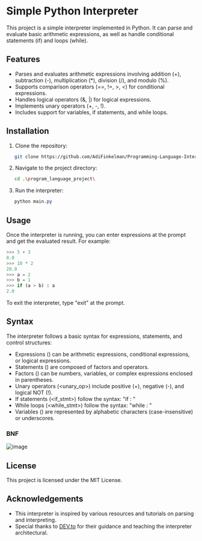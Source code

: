 # Simple Python Interpreter

This project is a simple interpreter implemented in Python. It can parse and evaluate basic arithmetic expressions, as well as handle conditional statements (if) and loops (while).

## Features

- Parses and evaluates arithmetic expressions involving addition (+), subtraction (-), multiplication (*), division (/), and modulo (%).
- Supports comparison operators (==, !=, >, <) for conditional expressions.
- Handles logical operators (&, |) for logical expressions.
- Implements unary operators (+, -, !).
- Includes support for variables, if statements, and while loops.

## Installation

1. Clone the repository:
```bash
   git clone https://github.com/AdiFinkelman/Programming-Language-Interpreter.git
```

2. Navigate to the project directory:
```bash
   cd .\program_language_project\ 
```

3. Run the interpreter:
```css
   python main.py
```

## Usage

Once the interpreter is running, you can enter expressions at the prompt and get the evaluated result. For example:
```python
>>> 5 + 3
8.0
>>> 10 * 2
20.0
>>> a = 2
>>> b = 1
>>> if (a > b) : a
2.0
```

To exit the interpreter, type "exit" at the prompt.

## Syntax

The interpreter follows a basic syntax for expressions, statements, and control structures:

- Expressions (<exp>) can be arithmetic expressions, conditional expressions, or logical expressions.
- Statements (<stmt>) are composed of factors and operators.
- Factors (<factor>) can be numbers, variables, or complex expressions enclosed in parentheses.
- Unary operators (<unary_op>) include positive (+), negative (-), and logical NOT (!).
- If statements (<if_stmt>) follow the syntax: "if <condition> : <body>"
- While loops (<while_stmt>) follow the syntax: "while <condition> : <body>"
- Variables (<variable>) are represented by alphabetic characters (case-insensitive) or underscores.

### BNF
![image](https://github.com/AdiFinkelman/Programming-Language-Interpreter/assets/126038641/1d443c12-28e4-42a2-a775-6076c8c3d3f6)

## License

This project is licensed under the MIT License.

## Acknowledgements

- This interpreter is inspired by various resources and tutorials on parsing and interpreting.
- Special thanks to [DEV.to](https://dev.to/codingwithadam/introduction-to-lexers-parsers-and-interpreters-with-chevrotain-5c7b) for their guidance and teaching the interpreter architectural.
  


